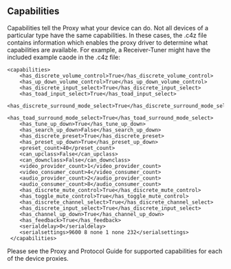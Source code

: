 ## Capabilities

Capabilities tell the Proxy what your device can do. Not all devices of a particular type have the same capabilities.  In these cases, the .c4z file contains information which enables the proxy driver to determine what capabilities are available.  For example, a Receiver-Tuner might have the included example caode in the .c4z file:

	<capabilities>
	    <has_discrete_volume_control>True</has_discrete_volume_control>
	    <has_up_down_volume_control>True</has_up_down_volume_control>
	    <has_discrete_input_select>True</has_discrete_input_select>
	    <has_toad_input_select>True</has_toad_input_select>
	    <has_discrete_surround_mode_select>True</has_discrete_surround_mode_select>
	    <has_toad_surround_mode_select>True</has_toad_surround_mode_select>
	    <has_tune_up_down>True</has_tune_up_down>
	    <has_search_up_down>False</has_search_up_down>
	    <has_discrete_preset>True</has_discrete_preset>
	    <has_preset_up_down>True</has_preset_up_down>
	    <preset_count>40</preset_count>
	    <can_upclass>False</can_upclass>
	    <can_downclass>False</can_downclass>
	    <video_provider_count>1</video_provider_count>
	    <video_consumer_count>4</video_consumer_count>
	    <audio_provider_count>2</audio_provider_count>
	    <audio_consumer_count>8</audio_consumer_count>
	    <has_discrete_mute_control>True</has_discrete_mute_control>
	    <has_toggle_mute_control>True</has_toggle_mute_control>
	    <has_discrete_channel_select>True</has_discrete_channel_select>
	    <has_discrete_input_select>True</has_discrete_input_select>
	    <has_channel_up_down>True</has_channel_up_down>
	    <has_feedback>True</has_feedback>
	    <serialdelay>0</serialdelay>
	    <serialsettings>9600 8 none 1 none 232</serialsettings>
	 </capabilities>

Please see the Proxy and Protocol Guide for supported capabilities for each of the device proxies.